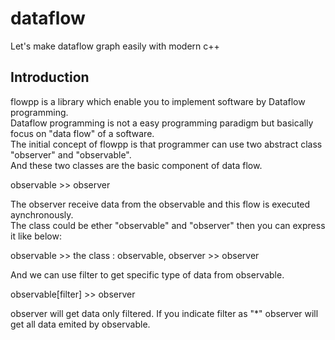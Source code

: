 # dataflow
Let's make dataflow graph easily with modern c++

Introduction
------------

flowpp is a library which enable you to implement software by Dataflow programming.  
Dataflow programming is not a easy programming paradigm but basically focus on "data flow" of a software.  
The initial concept of flowpp is that programmer can use two abstract class "observer" and "observable".  
And these two classes are the basic component of data flow.  

observable >> observer  

The observer receive data from the observable and this flow is executed aynchronously.  
The class could be ether "observable" and "observer" then you can express it like below:  

observable >> the class : observable, observer >> observer

And we can use filter to get specific type of data from observable.

observable[filter] >> observer

observer will get data only filtered. If you indicate filter as "\*" observer will get all data emited by observable.
